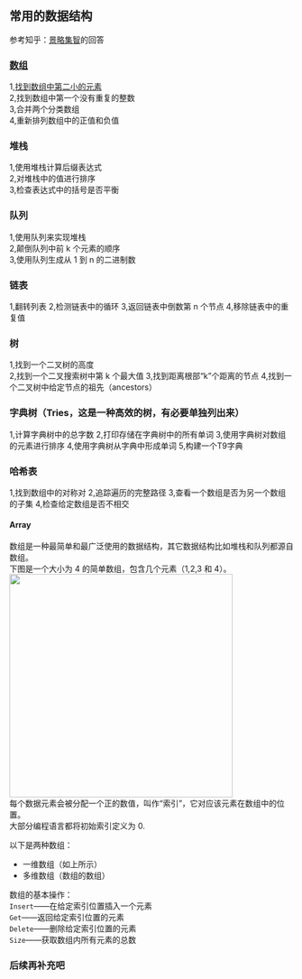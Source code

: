 ## 常用的数据结构
参考知乎：[景略集智](https://www.zhihu.com/question/28580777)的回答
### [数组](#Array)  
1,[找到数组中第二小的元素](data_structure/Array1.md)  
2,找到数组中第一个没有重复的整数  
3,合并两个分类数组  
4,重新排列数组中的正值和负值  
### 堆栈
1,使用堆栈计算后缀表达式  
2,对堆栈中的值进行排序  
3,检查表达式中的括号是否平衡  
### 队列
1,使用队列来实现堆栈  
2,颠倒队列中前 k 个元素的顺序  
3,使用队列生成从 1 到 n 的二进制数  
### 链表
1,翻转列表
2,检测链表中的循环
3,返回链表中倒数第 n 个节点
4,移除链表中的重复值
### 树
1,找到一个二叉树的高度  
2,找到一个二叉搜索树中第 k 个最大值
3,找到距离根部“k”个距离的节点
4,找到一个二叉树中给定节点的祖先（ancestors）
### 字典树（Tries，这是一种高效的树，有必要单独列出来）
1,计算字典树中的总字数
2,打印存储在字典树中的所有单词
3,使用字典树对数组的元素进行排序
4,使用字典树从字典中形成单词
5,构建一个T9字典
### 哈希表
1,找到数组中的对称对
2,追踪遍历的完整路径
3,查看一个数组是否为另一个数组的子集
4,检查给定数组是否不相交
#### Array
数组是一种最简单和最广泛使用的数据结构，其它数据结构比如堆栈和队列都源自数组。  
下图是一个大小为 4 的简单数组，包含几个元素（1,2,3 和 4）。
<img src="https://pic1.zhimg.com/50/v2-7db1817e47dcc0a3ff15881f64e1b298_hd.jpg" data-caption="" data-size="normal" data-rawwidth="396" data-rawheight="158" class="content_image" width="396"/>  
每个数据元素会被分配一个正的数值，叫作“索引”，它对应该元素在数组中的位置。    
大部分编程语言都将初始索引定义为 0.

以下是两种数组：
- 一维数组（如上所示）
- 多维数组（数组的数组）
  
数组的基本操作：  
`Insert`——在给定索引位置插入一个元素  
`Get`——返回给定索引位置的元素  
`Delete`——删除给定索引位置的元素  
`Size`——获取数组内所有元素的总数
### 后续再补充吧
